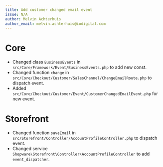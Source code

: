 ```yaml
---
title: Add customer changed email event
issue: N/A
author: Melvin Achterhuis
author_email: melvin.achterhuis@iodigital.com
---
```

# Core
* Changed class `BusinessEvents` in `src/Core/Framework/Event/BusinessEvents.php` to add new const.
* Changed function `change` in `src/Core/Checkout/Customer/SalesChannel/ChangeEmailRoute.php` to dispatch event.
* Added `src/Core/Checkout/Customer/Event/CustomerChangedEmailEvent.php` for new event.

# Storefront
* Changed function `saveEmail` in `src/Storefront/Controller/AccountProfileController.php` to dispatch event.
* Changed service `Shopware\Storefront\Controller\AccountProfileController` to add `event_dispatcher`.
